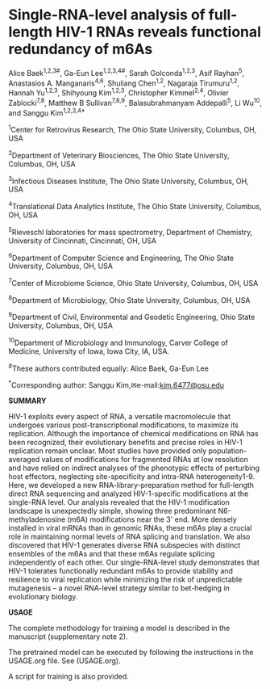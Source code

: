 # Single-RNA-level analysis of full-length HIV-1 RNAs reveals functional redundancy of m6As
Alice Baek<sup>1,2,3#</sup>, Ga-Eun Lee<sup>1,2,3,4#</sup>, Sarah Golconda<sup>1,2,3</sup>, Asif Rayhan<sup>5</sup>, Anastasios A. Manganaris<sup>4,6</sup>, Shuliang Chen<sup>1,2</sup>, Nagaraja Tirumuru<sup>1,2</sup>, Hannah Yu<sup>1,2,3</sup>, Shihyoung Kim<sup>1,2,3</sup>, Christopher Kimmel<sup>2,4</sup>, Olivier Zablocki<sup>7,8</sup>, Matthew B Sullivan<sup>7,8,9</sup>, Balasubrahmanyam Addepalli<sup>5</sup>, Li Wu<sup>10</sup>, and Sanggu Kim<sup>1,2,3,4*</sup>

<sup>1</sup>Center for Retrovirus Research, The Ohio State University, Columbus, OH, USA

<sup>2</sup>Department of Veterinary Biosciences, The Ohio State University, Columbus, OH, USA

<sup>3</sup>Infectious Diseases Institute, The Ohio State University, Columbus, OH, USA

<sup>4</sup>Translational Data Analytics Institute, The Ohio State University, Columbus, OH, USA

<sup>5</sup>Rieveschl laboratories for mass spectrometry, Department of Chemistry, University of Cincinnati, Cincinnati, OH, USA

<sup>6</sup>Department of Computer Science and Engineering, The Ohio State University, Columbus, OH, USA

<sup>7</sup>Center of Microbiome Science, Ohio State University, Columbus, OH, USA

<sup>8</sup>Department of Microbiology, Ohio State University, Columbus, OH, USA

<sup>9</sup>Department of Civil, Environmental and Geodetic Engineering, Ohio State University, Columbus, OH, USA

<sup>10</sup>Department of Microbiology and Immunology, Carver College of Medicine, University of Iowa, Iowa City, IA, USA.

<sup>#</sup>These authors contributed equally: Alice Baek, Ga-Eun Lee

<sup>*</sup>Corresponding author: Sanggu Kim,✉e-mail:kim.6477@osu.edu

**SUMMARY**

HIV-1 exploits every aspect of RNA, a versatile macromolecule that undergoes various post-transcriptional modifications, to maximize its replication. Although the importance of chemical modifications on RNA has been recognized, their evolutionary benefits and precise roles in HIV-1 replication remain unclear. Most studies have provided only population-averaged values of modifications for fragmented RNAs at low resolution and have relied on indirect analyses of the phenotypic effects of perturbing host effectors, neglecting site-specificity and intra-RNA heterogeneity1-9. Here, we developed a new RNA-library-preparation method for full-length direct RNA sequencing and analyzed HIV-1-specific modifications at the single-RNA level. Our analysis revealed that the HIV-1 modification landscape is unexpectedly simple, showing three predominant N6-methyladenosine (m6A) modifications near the 3' end. More densely installed in viral mRNAs than in genomic RNAs, these m6As play a crucial role in maintaining normal levels of RNA splicing and translation. We also discovered that HIV-1 generates diverse RNA subspecies with distinct ensembles of the m6As and that these m6As regulate splicing independently of each other. Our single-RNA-level study demonstrates that HIV-1 tolerates functionally redundant m6As to provide stability and resilience to viral replication while minimizing the risk of unpredictable mutagenesis – a novel RNA-level strategy similar to bet-hedging in evolutionary biology.

**USAGE**

The complete methodology for training a model is described in the manuscript (supplementary note 2).

The pretrained model can be executed by following the instructions in the USAGE.org file. See (USAGE.org).

A script for training is also provided.
